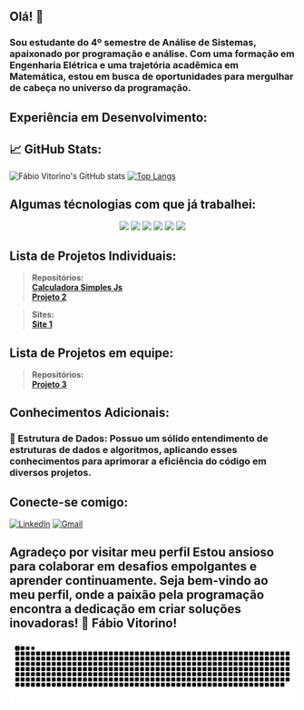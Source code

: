 ## Olá! 👋 

### Sou estudante do 4º semestre de Análise de Sistemas, apaixonado por programação e análise. Com uma formação em Engenharia Elétrica e uma trajetória acadêmica em Matemática, estou em busca de oportunidades para mergulhar de cabeça no universo da programação. 

## Experiência em Desenvolvimento:

## <b>📈 GitHub Stats:</b>
![Fábio Vitorino's GitHub stats](https://github-readme-stats.vercel.app/api?username=fabiovitorino97&show_icons=true&theme=vue-dark)
[![Top Langs](https://github-readme-stats.vercel.app/api/top-langs/?username=fabiovitorino97&layout=compact&theme=vue-dark)](https://github.com/anuraghazra/github-readme-stats)


## Algumas técnologias com que já trabalhei:
<p align="center">
  <img src="https://img.shields.io/badge/HTML5-E34F26?style=for-the-badge&logo=html5&logoColor=white"/>
  <img src="https://img.shields.io/badge/CSS3-1572B6?style=for-the-badge&logo=css3&logoColor=white"/>
  <img src="https://img.shields.io/badge/JavaScript-F7DF1E?style=for-the-badge&logo=javascript&logoColor=black"/>
  <img src="https://img.shields.io/badge/MySQL-00000F?style=for-the-badge&logo=mysql&logoColor=white"/>
  <img src="https://img.shields.io/badge/figma-%23F24E1E.svg?style=for-the-badge&logo=figma&logoColor=white">
  <img src="https://img.shields.io/badge/java-%23ED8B00.svg?style=for-the-badge&logo=openjdk&logoColor=white">
</p>


## Lista de Projetos Individuais:
>**Repositórios:**            
>**[Calculadora Simples Js](https://github.com/fabiovitorino97/simple-js-calculator)**          
>**[Projeto 2]()**

>**Sites:**        
>**[Site 1]()**

## Lista de Projetos em equipe:
>**Repositórios:**        
>**[Projeto 3]()**

## Conhecimentos Adicionais:

### 🧠 Estrutura de Dados: Possuo um sólido entendimento de estruturas de dados e algoritmos, aplicando esses conhecimentos para aprimorar a eficiência do código em diversos projetos.

## Conecte-se comigo:
</a>
  <a href="https://https://www.linkedin.com/in/devfabiovitorino/">
  <img alt="LinkedIn" src="https://img.shields.io/badge/linkedin-%230077B5.svg?logo=linkedin&logoColor=white"  title="LinkedIn - Pedro Henrique Mota"/></a>
  <a href="mailto:fabiiovr@gmail.com">
  <img alt="Gmail" src="https://img.shields.io/badge/Gmail-D14836?logo=gmail&logoColor=white"  title="Gmail - Pedro Henrique Mota"/></a>
</p>

## Agradeço por visitar meu perfil Estou ansioso para colaborar em desafios empolgantes e aprender continuamente. Seja bem-vindo ao meu perfil, onde a paixão pela programação encontra a dedicação em criar soluções inovadoras! 🚀 Fábio Vitorino!


![Snake animation](https://raw.githubusercontent.com/Platane/snk/output/github-contribution-grid-snake.svg) 
